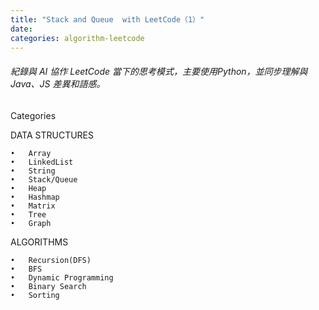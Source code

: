 ```yaml
---
title: "Stack and Queue  with LeetCode（1）"
date: 
categories: algorithm-leetcode
---
```


###### 紀錄與 AI 協作 LeetCode 當下的思考模式，主要使用Python，並同步理解與 Java、JS 差異和語感。
Categories

DATA STRUCTURES

	•	Array
	•	LinkedList
	•	String
	•	Stack/Queue
	•	Heap
	•	Hashmap
	•	Matrix
	•	Tree
	•	Graph

ALGORITHMS

	•	Recursion(DFS)
	•	BFS
	•	Dynamic Programming
	•	Binary Search
	•	Sorting

<!-- #### []()


*** -->

